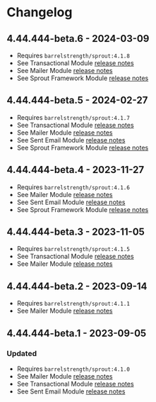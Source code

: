 # Changelog

## 4.44.444-beta.6 - 2024-03-09

- Requires `barrelstrength/sprout:4.1.8`
- See Transactional Module [release notes][#418transactional]
- See Mailer Module [release notes][#418mailer]
- See Sprout Framework Module [release notes][#418core]

[#418transactional]: https://github.com/barrelstrength/craft-sprout/blob/4.1.8/CHANGELOG/CHANGELOG-TRANSACTIONAL.md
[#418mailer]: https://github.com/barrelstrength/craft-sprout/blob/4.1.8/CHANGELOG/CHANGELOG-MAILER.md
[#418core]: https://github.com/barrelstrength/craft-sprout/blob/4.1.8/CHANGELOG/CHANGELOG-CORE.md

## 4.44.444-beta.5 - 2024-02-27

- Requires `barrelstrength/sprout:4.1.7`
- See Transactional Module [release notes][#417transactional]
- See Mailer Module [release notes][#417mailer]
- See Sent Email Module [release notes][#417sentemail]
- See Sprout Framework Module [release notes][#417core]

[#417transactional]: https://github.com/barrelstrength/craft-sprout/blob/4.1.7/CHANGELOG/CHANGELOG-TRANSACTIONAL.md
[#417mailer]: https://github.com/barrelstrength/craft-sprout/blob/4.1.7/CHANGELOG/CHANGELOG-MAILER.md
[#417sentemail]: https://github.com/barrelstrength/craft-sprout/blob/4.1.7/CHANGELOG/CHANGELOG-SENT-EMAIL.md
[#417core]: https://github.com/barrelstrength/craft-sprout/blob/4.1.7/CHANGELOG/CHANGELOG-CORE.md

## 4.44.444-beta.4 - 2023-11-27

- Requires `barrelstrength/sprout:4.1.6`
- See Mailer Module [release notes][#416mailer]
- See Sent Email Module [release notes][#416sentemail]
- See Sprout Framework Module [release notes][#416core]

[#416mailer]: https://github.com/barrelstrength/craft-sprout/blob/4.1.6/CHANGELOG/CHANGELOG-MAILER.md
[#416sentemail]: https://github.com/barrelstrength/craft-sprout/blob/4.1.6/CHANGELOG/CHANGELOG-SENT-EMAIL.md
[#416core]: https://github.com/barrelstrength/craft-sprout/blob/4.1.6/CHANGELOG/CHANGELOG-CORE.md

## 4.44.444-beta.3 - 2023-11-05

- Requires `barrelstrength/sprout:4.1.5`
- See Transactional Module [release notes][#415transactional]
- See Mailer Module [release notes][#415mailer]

[#415transactional]: https://github.com/barrelstrength/craft-sprout/blob/4.1.5/CHANGELOG/CHANGELOG-TRANSACTIONAL.md
[#415mailer]: https://github.com/barrelstrength/craft-sprout/blob/4.1.5/CHANGELOG/CHANGELOG-MAILER.md

## 4.44.444-beta.2 - 2023-09-14

- Requires `barrelstrength/sprout:4.1.1`
- See Mailer Module [release notes][#411mailer]

[#411mailer]: https://github.com/barrelstrength/sprout/blob/4.1.1/CHANGELOG/CHANGELOG-MAILER.md

## 4.44.444-beta.1 - 2023-09-05

### Updated

- Requires `barrelstrength/sprout:4.1.0`
- See Mailer Module [release notes][#410mailer]
- See Transactional Module [release notes][#410transactional]
- See Sent Email Module [release notes][#410sentemail]

[#410mailer]: https://github.com/barrelstrength/sprout/blob/4.1.0/CHANGELOG/CHANGELOG-MAILER.md
[#410transactional]: https://github.com/barrelstrength/sprout/blob/4.1.0/CHANGELOG/CHANGELOG-TRANSACTIONAL.md
[#410sentemail]: https://github.com/barrelstrength/sprout/blob/4.1.0/CHANGELOG/CHANGELOG-SENT-EMAIL.md

